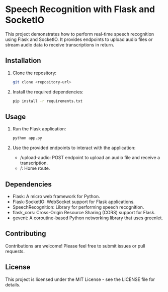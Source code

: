 # Speech Recognition with Flask and SocketIO

This project demonstrates how to perform real-time speech recognition using Flask and SocketIO. It provides endpoints to upload audio files or stream audio data to receive transcriptions in return.

## Installation

1. Clone the repository:

   ```bash
   git clone <repository-url>
   
2. Install the required dependencies:
    ```bash
    pip install -r requirements.txt

## Usage
1. Run the Flask application:
    ```bash
    python app.py
2. Use the provided endpoints to interact with the application:

   - /upload-audio: POST endpoint to upload an audio file and receive a transcription.
   - /: Home route.

## Dependencies

- Flask: A micro web framework for Python.
- Flask-SocketIO: WebSocket support for Flask applications.
- SpeechRecognition: Library for performing speech recognition.
- flask_cors: Cross-Origin Resource Sharing (CORS) support for Flask.
- gevent: A coroutine-based Python networking library that uses greenlet.

## Contributing

Contributions are welcome! Please feel free to submit issues or pull requests.

## License

This project is licensed under the MIT License - see the LICENSE file for details.
